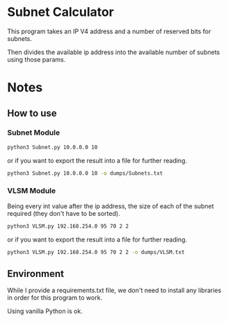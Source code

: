 # Subnet Calculator

This program takes an IP V4 address and a number of reserved bits for subnets.

Then divides the available ip address into the available number of subnets using those params.

# Notes

## How to use

### Subnet Module

```bash 
python3 Subnet.py 10.0.0.0 10
```

or if you want to export the result into a file for further reading.

```bash 
python3 Subnet.py 10.0.0.0 10 -o dumps/Subnets.txt
```

### VLSM Module

Being every int value after the ip address, the size of each of the subnet required (they don't have to be sorted).

```bash 
python3 VLSM.py 192.168.254.0 95 70 2 2
```

or if you want to export the result into a file for further reading.

```bash 
python3 VLSM.py 192.168.254.0 95 70 2 2 -o dumps/VLSM.txt
```

## Environment

While I provide a requirements.txt file, we don't need to install any libraries in order for this program to work.

Using vanilla Python is ok.
